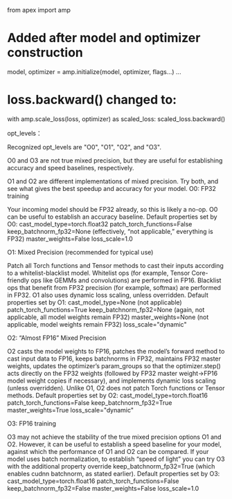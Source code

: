 from apex import amp
# Added after model and optimizer construction
model, optimizer = amp.initialize(model, optimizer, flags...)
...
# loss.backward() changed to:
with amp.scale_loss(loss, optimizer) as scaled_loss:
    scaled_loss.backward()

opt_levels：

Recognized opt_levels are "O0", "O1", "O2", and "O3".

O0 and O3 are not true mixed precision, but they are useful for establishing accuracy and speed baselines, respectively.

O1 and O2 are different implementations of mixed precision. Try both, and see what gives the best speedup and accuracy for your model.
O0: FP32 training

Your incoming model should be FP32 already, so this is likely a no-op. O0 can be useful to establish an accuracy baseline.
Default properties set by O0:
cast_model_type=torch.float32
patch_torch_functions=False
keep_batchnorm_fp32=None (effectively, “not applicable,” everything is FP32)
master_weights=False
loss_scale=1.0


O1: Mixed Precision (recommended for typical use)

Patch all Torch functions and Tensor methods to cast their inputs according to a whitelist-blacklist model. Whitelist ops (for example, Tensor Core-friendly ops like GEMMs and convolutions) are performed in FP16. Blacklist ops that benefit from FP32 precision (for example, softmax) are performed in FP32. O1 also uses dynamic loss scaling, unless overridden.
Default properties set by O1:
cast_model_type=None (not applicable)
patch_torch_functions=True
keep_batchnorm_fp32=None (again, not applicable, all model weights remain FP32)
master_weights=None (not applicable, model weights remain FP32)
loss_scale="dynamic"


O2: “Almost FP16” Mixed Precision

O2 casts the model weights to FP16, patches the model’s forward method to cast input data to FP16, keeps batchnorms in FP32, maintains FP32 master weights, updates the optimizer’s param_groups so that the optimizer.step() acts directly on the FP32 weights (followed by FP32 master weight->FP16 model weight copies if necessary), and implements dynamic loss scaling (unless overridden). Unlike O1, O2 does not patch Torch functions or Tensor methods.
Default properties set by O2:
cast_model_type=torch.float16
patch_torch_functions=False
keep_batchnorm_fp32=True
master_weights=True
loss_scale="dynamic"


O3: FP16 training

O3 may not achieve the stability of the true mixed precision options O1 and O2. However, it can be useful to establish a speed baseline for your model, against which the performance of O1 and O2 can be compared. If your model uses batch normalization, to establish “speed of light” you can try O3 with the additional property override keep_batchnorm_fp32=True (which enables cudnn batchnorm, as stated earlier).
Default properties set by O3:
cast_model_type=torch.float16
patch_torch_functions=False
keep_batchnorm_fp32=False
master_weights=False
loss_scale=1.0


